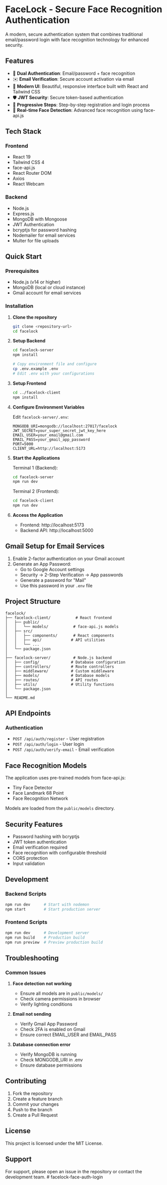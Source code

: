 # FaceLock - Secure Face Recognition Authentication

A modern, secure authentication system that combines traditional email/password login with face recognition technology for enhanced security.

## Features

- 🔐 **Dual Authentication**: Email/password + face recognition
- ✉️ **Email Verification**: Secure account activation via email
- 🎨 **Modern UI**: Beautiful, responsive interface built with React and Tailwind CSS
- 🛡️ **JWT Security**: Secure token-based authentication
- 📱 **Progressive Steps**: Step-by-step registration and login process
- 🎯 **Real-time Face Detection**: Advanced face recognition using face-api.js

## Tech Stack

### Frontend
- React 19
- Tailwind CSS 4
- face-api.js
- React Router DOM
- Axios
- React Webcam

### Backend
- Node.js
- Express.js
- MongoDB with Mongoose
- JWT Authentication
- bcryptjs for password hashing
- Nodemailer for email services
- Multer for file uploads

## Quick Start

### Prerequisites
- Node.js (v14 or higher)
- MongoDB (local or cloud instance)
- Gmail account for email services

### Installation

1. **Clone the repository**
   ```bash
   git clone <repository-url>
   cd facelock
   ```

2. **Setup Backend**
   ```bash
   cd facelock-server
   npm install
   
   # Copy environment file and configure
   cp .env.example .env
   # Edit .env with your configurations
   ```

3. **Setup Frontend**
   ```bash
   cd ../facelock-client
   npm install
   ```

4. **Configure Environment Variables**
   
   Edit `facelock-server/.env`:
   ```env
   MONGODB_URI=mongodb://localhost:27017/facelock
   JWT_SECRET=your_super_secret_jwt_key_here
   EMAIL_USER=your_email@gmail.com
   EMAIL_PASS=your_gmail_app_password
   PORT=5000
   CLIENT_URL=http://localhost:5173
   ```

5. **Start the Applications**
   
   Terminal 1 (Backend):
   ```bash
   cd facelock-server
   npm run dev
   ```
   
   Terminal 2 (Frontend):
   ```bash
   cd facelock-client
   npm run dev
   ```

6. **Access the Application**
   - Frontend: http://localhost:5173
   - Backend API: http://localhost:5000

## Gmail Setup for Email Services

1. Enable 2-factor authentication on your Gmail account
2. Generate an App Password:
   - Go to Google Account settings
   - Security → 2-Step Verification → App passwords
   - Generate a password for "Mail"
   - Use this password in your `.env` file

## Project Structure

```
facelock/
├── facelock-client/           # React frontend
│   ├── public/
│   │   └── models/           # face-api.js models
│   ├── src/
│   │   ├── components/       # React components
│   │   ├── api/             # API utilities
│   │   └── ...
│   └── package.json
│
├── facelock-server/          # Node.js backend
│   ├── config/              # Database configuration
│   ├── controllers/         # Route controllers
│   ├── middleware/          # Custom middleware
│   ├── models/              # Database models
│   ├── routes/              # API routes
│   ├── utils/               # Utility functions
│   └── package.json
│
└── README.md
```

## API Endpoints

### Authentication
- `POST /api/auth/register` - User registration
- `POST /api/auth/login` - User login
- `POST /api/auth/verify-email` - Email verification

## Face Recognition Models

The application uses pre-trained models from face-api.js:
- Tiny Face Detector
- Face Landmark 68 Point
- Face Recognition Network

Models are loaded from the `public/models` directory.

## Security Features

- Password hashing with bcryptjs
- JWT token authentication
- Email verification required
- Face recognition with configurable threshold
- CORS protection
- Input validation

## Development

### Backend Scripts
```bash
npm run dev      # Start with nodemon
npm start        # Start production server
```

### Frontend Scripts
```bash
npm run dev      # Development server
npm run build    # Production build
npm run preview  # Preview production build
```

## Troubleshooting

### Common Issues

1. **Face detection not working**
   - Ensure all models are in `public/models/`
   - Check camera permissions in browser
   - Verify lighting conditions

2. **Email not sending**
   - Verify Gmail App Password
   - Check 2FA is enabled on Gmail
   - Ensure correct EMAIL_USER and EMAIL_PASS

3. **Database connection error**
   - Verify MongoDB is running
   - Check MONGODB_URI in .env
   - Ensure database permissions

## Contributing

1. Fork the repository
2. Create a feature branch
3. Commit your changes
4. Push to the branch
5. Create a Pull Request

## License

This project is licensed under the MIT License.

## Support

For support, please open an issue in the repository or contact the development team.
#   f a c e l o c k - f a c e - a u t h - l o g i n  
 